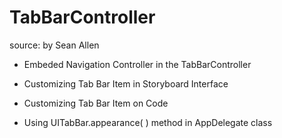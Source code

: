# TabBarController
source: by Sean Allen

- Embeded Navigation Controller in the TabBarController

- Customizing Tab Bar Item in Storyboard Interface

- Customizing Tab Bar Item on Code
- Using UITabBar.appearance( ) method in AppDelegate class


